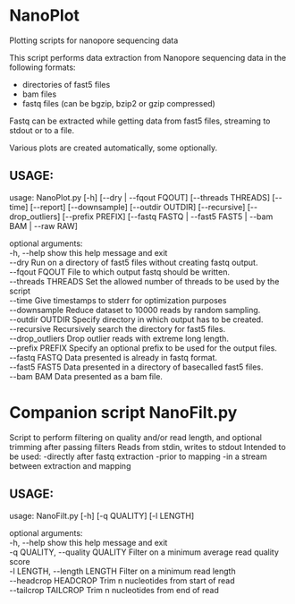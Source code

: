 # NanoPlot
Plotting scripts for nanopore sequencing data

This script performs data extraction from Nanopore sequencing data in the following formats:
- directories of fast5 files  
- bam files  
- fastq files (can be bgzip, bzip2 or gzip compressed)  

Fastq can be extracted while getting data from fast5 files, streaming to stdout or to a file.

Various plots are created automatically, some optionally.

## USAGE:
usage: NanoPlot.py [-h] [--dry | --fqout FQOUT] [--threads THREADS] [--time]
                   [--report] [--downsample] [--outdir OUTDIR] [--recursive]
                   [--drop_outliers] [--prefix PREFIX]
                   [--fastq FASTQ | --fast5 FAST5 | --bam BAM | --raw RAW]


optional arguments:  
  -h, --help         show this help message and exit  
  --dry              Run on a directory of fast5 files without creating fastq output.  
  --fqout FQOUT      File to which output fastq should be written.  
  --threads THREADS  Set the allowed number of threads to be used by the script  
  --time             Give timestamps to stderr for optimization purposes  
  --downsample       Reduce dataset to 10000 reads by random sampling.  
  --outdir OUTDIR    Specify directory in which output has to be created.  
  --recursive        Recursively search the directory for fast5 files.  
  --drop_outliers    Drop outlier reads with extreme long length.  
  --prefix PREFIX    Specify an optional prefix to be used for the output files.  
  --fastq FASTQ      Data presented is already in fastq format.  
  --fast5 FAST5      Data presented in a directory of basecalled fast5 files.  
  --bam BAM          Data presented as a bam file.  

# Companion script NanoFilt.py
Script to perform filtering on quality and/or read length, and optional trimming after passing filters
Reads from stdin, writes to stdout
Intended to be used:
-directly after fastq extraction
-prior to mapping
-in a stream between extraction and mapping

## USAGE:
usage: NanoFilt.py [-h] [-q QUALITY] [-l LENGTH]

optional arguments:  
  -h, --help            show this help message and exit  
  -q QUALITY, --quality QUALITY  Filter on a minimum average read quality score  
  -l LENGTH, --length LENGTH Filter on a minimum read length  
  --headcrop HEADCROP   Trim n nucleotides from start of read  
  --tailcrop TAILCROP   Trim n nucleotides from end of read
